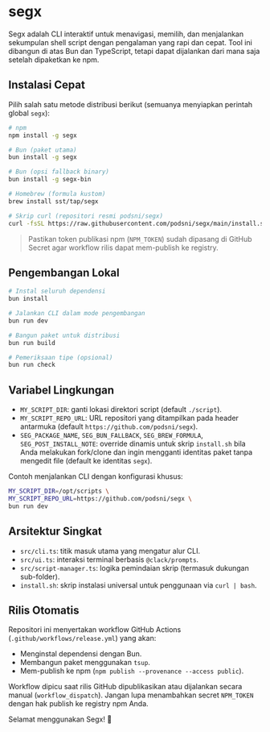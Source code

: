 # segx

Segx adalah CLI interaktif untuk menavigasi, memilih, dan menjalankan sekumpulan shell script dengan pengalaman yang rapi dan cepat. Tool ini dibangun di atas Bun dan TypeScript, tetapi dapat dijalankan dari mana saja setelah dipaketkan ke npm.

## Instalasi Cepat

Pilih salah satu metode distribusi berikut (semuanya menyiapkan perintah global `segx`):

```bash
# npm
npm install -g segx

# Bun (paket utama)
bun install -g segx

# Bun (opsi fallback binary)
bun install -g segx-bin

# Homebrew (formula kustom)
brew install sst/tap/segx

# Skrip curl (repositori resmi podsni/segx)
curl -fsSL https://raw.githubusercontent.com/podsni/segx/main/install.sh | bash
```

> Pastikan token publikasi npm (`NPM_TOKEN`) sudah dipasang di GitHub Secret agar workflow rilis dapat mem-publish ke registry.

## Pengembangan Lokal

```bash
# Instal seluruh dependensi
bun install

# Jalankan CLI dalam mode pengembangan
bun run dev

# Bangun paket untuk distribusi
bun run build

# Pemeriksaan tipe (opsional)
bun run check
```

## Variabel Lingkungan
- `MY_SCRIPT_DIR`: ganti lokasi direktori script (default `./script`).
- `MY_SCRIPT_REPO_URL`: URL repositori yang ditampilkan pada header antarmuka (default `https://github.com/podsni/segx`).
- `SEG_PACKAGE_NAME`, `SEG_BUN_FALLBACK`, `SEG_BREW_FORMULA`, `SEG_POST_INSTALL_NOTE`: override dinamis untuk skrip `install.sh` bila Anda melakukan fork/clone dan ingin mengganti identitas paket tanpa mengedit file (default ke identitas `segx`).

Contoh menjalankan CLI dengan konfigurasi khusus:

```bash
MY_SCRIPT_DIR=/opt/scripts \
MY_SCRIPT_REPO_URL=https://github.com/podsni/segx \
bun run dev
```

## Arsitektur Singkat
- `src/cli.ts`: titik masuk utama yang mengatur alur CLI.
- `src/ui.ts`: interaksi terminal berbasis `@clack/prompts`.
- `src/script-manager.ts`: logika pemindaian skrip (termasuk dukungan sub-folder).
- `install.sh`: skrip instalasi universal untuk penggunaan via `curl | bash`.

## Rilis Otomatis

Repositori ini menyertakan workflow GitHub Actions (`.github/workflows/release.yml`) yang akan:

- Menginstal dependensi dengan Bun.
- Membangun paket menggunakan `tsup`.
- Mem-publish ke npm (`npm publish --provenance --access public`).

Workflow dipicu saat rilis GitHub dipublikasikan atau dijalankan secara manual (`workflow_dispatch`). Jangan lupa menambahkan secret `NPM_TOKEN` dengan hak publish ke registry npm Anda.

Selamat menggunakan Segx! 🎉
